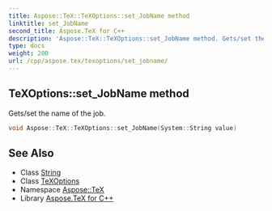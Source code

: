 ```yaml
---
title: Aspose::TeX::TeXOptions::set_JobName method
linktitle: set_JobName
second_title: Aspose.TeX for C++
description: 'Aspose::TeX::TeXOptions::set_JobName method. Gets/set the name of the job in C++.'
type: docs
weight: 200
url: /cpp/aspose.tex/texoptions/set_jobname/
---
```

## TeXOptions::set_JobName method


Gets/set the name of the job.

```cpp
void Aspose::TeX::TeXOptions::set_JobName(System::String value)
```

## See Also

* Class [String](../../../system/string/)
* Class [TeXOptions](../)
* Namespace [Aspose::TeX](../../)
* Library [Aspose.TeX for C++](../../../)
